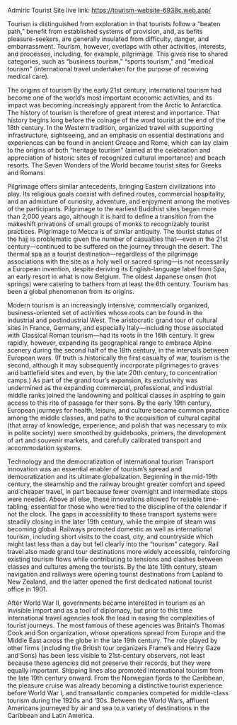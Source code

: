 Admiric Tourist Site
live link: https://tourism-website-6938c.web.app/

Tourism is distinguished from exploration in that tourists follow a “beaten path,” benefit from established systems of provision, and, as befits pleasure-seekers, are generally insulated from difficulty, danger, and embarrassment. Tourism, however, overlaps with other activities, interests, and processes, including, for example, pilgrimage. This gives rise to shared categories, such as “business tourism,” “sports tourism,” and “medical tourism” (international travel undertaken for the purpose of receiving medical care).

The origins of tourism
By the early 21st century, international tourism had become one of the world’s most important economic activities, and its impact was becoming increasingly apparent from the Arctic to Antarctica. The history of tourism is therefore of great interest and importance. That history begins long before the coinage of the word tourist at the end of the 18th century. In the Western tradition, organized travel with supporting infrastructure, sightseeing, and an emphasis on essential destinations and experiences can be found in ancient Greece and Rome, which can lay claim to the origins of both “heritage tourism” (aimed at the celebration and appreciation of historic sites of recognized cultural importance) and beach resorts. The Seven Wonders of the World became tourist sites for Greeks and Romans.

Pilgrimage offers similar antecedents, bringing Eastern civilizations into play. Its religious goals coexist with defined routes, commercial hospitality, and an admixture of curiosity, adventure, and enjoyment among the motives of the participants. Pilgrimage to the earliest Buddhist sites began more than 2,000 years ago, although it is hard to define a transition from the makeshift privations of small groups of monks to recognizably tourist practices. Pilgrimage to Mecca is of similar antiquity. The tourist status of the hajj is problematic given the number of casualties that—even in the 21st century—continued to be suffered on the journey through the desert. The thermal spa as a tourist destination—regardless of the pilgrimage associations with the site as a holy well or sacred spring—is not necessarily a European invention, despite deriving its English-language label from Spa, an early resort in what is now Belgium. The oldest Japanese onsen (hot springs) were catering to bathers from at least the 6th century. Tourism has been a global phenomenon from its origins.

Modern tourism is an increasingly intensive, commercially organized, business-oriented set of activities whose roots can be found in the industrial and postindustrial West. The aristocratic grand tour of cultural sites in France, Germany, and especially Italy—including those associated with Classical Roman tourism—had its roots in the 16th century. It grew rapidly, however, expanding its geographical range to embrace Alpine scenery during the second half of the 18th century, in the intervals between European wars. (If truth is historically the first casualty of war, tourism is the second, although it may subsequently incorporate pilgrimages to graves and battlefield sites and even, by the late 20th century, to concentration camps.) As part of the grand tour’s expansion, its exclusivity was undermined as the expanding commercial, professional, and industrial middle ranks joined the landowning and political classes in aspiring to gain access to this rite of passage for their sons. By the early 19th century, European journeys for health, leisure, and culture became common practice among the middle classes, and paths to the acquisition of cultural capital (that array of knowledge, experience, and polish that was necessary to mix in polite society) were smoothed by guidebooks, primers, the development of art and souvenir markets, and carefully calibrated transport and accommodation systems.

Technology and the democratization of international tourism
Transport innovation was an essential enabler of tourism’s spread and democratization and its ultimate globalization. Beginning in the mid-19th century, the steamship and the railway brought greater comfort and speed and cheaper travel, in part because fewer overnight and intermediate stops were needed. Above all else, these innovations allowed for reliable time-tabling, essential for those who were tied to the discipline of the calendar if not the clock. The gaps in accessibility to these transport systems were steadily closing in the later 19th century, while the empire of steam was becoming global. Railways promoted domestic as well as international tourism, including short visits to the coast, city, and countryside which might last less than a day but fell clearly into the “tourism” category. Rail travel also made grand tour destinations more widely accessible, reinforcing existing tourism flows while contributing to tensions and clashes between classes and cultures among the tourists. By the late 19th century, steam navigation and railways were opening tourist destinations from Lapland to New Zealand, and the latter opened the first dedicated national tourist office in 1901.

After World War II, governments became interested in tourism as an invisible import and as a tool of diplomacy, but prior to this time international travel agencies took the lead in easing the complexities of tourist journeys. The most famous of these agencies was Britain’s Thomas Cook and Son organization, whose operations spread from Europe and the Middle East across the globe in the late 19th century. The role played by other firms (including the British tour organizers Frame’s and Henry Gaze and Sons) has been less visible to 21st-century observers, not least because these agencies did not preserve their records, but they were equally important. Shipping lines also promoted international tourism from the late 19th century onward. From the Norwegian fjords to the Caribbean, the pleasure cruise was already becoming a distinctive tourist experience before World War I, and transatlantic companies competed for middle-class tourism during the 1920s and ’30s. Between the World Wars, affluent Americans journeyed by air and sea to a variety of destinations in the Caribbean and Latin America.

